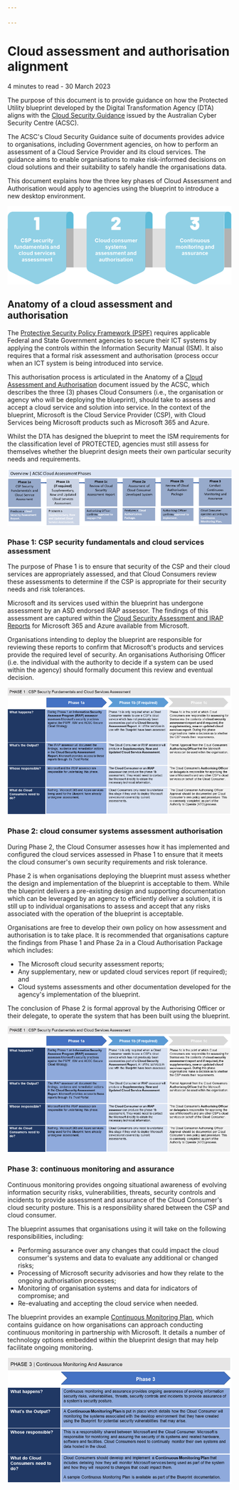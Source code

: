 ```yaml
---

---
```


# Cloud assessment and authorisation alignment

<p id="date-and-time">4 minutes to read - 30 March 2023</p>

The purpose of this document is to provide guidance on how the Protected Utility blueprint developed by the Digital Transformation Agency (DTA) aligns with the [Cloud Security Guidance](https://www.cyber.gov.au/acsc/government/cloud-security-guidance) issued by the Australian Cyber Security Centre (ACSC).

The ACSC's Cloud Security Guidance suite of documents provides advice to organisations, including Government agencies, on how to perform an assessment of a Cloud Service Provider and its cloud services. The guidance aims to enable organisations to make risk-informed decisions on cloud solutions and their suitability to safely handle the organisations data.

This document explains how the three key phases of Cloud Assessment and Authorisation would apply to agencies using the blueprint to introduce a new desktop environment. 

![Figure 1: Three Cloud Assessment and Authorisation phases](../img/security/caa-phases.png#center)

## Anatomy of a cloud assessment and authorisation

The [Protective Security Policy Framework (PSPF)](https://www.protectivesecurity.gov.au/information/robust-ict-systems/Pages/default.aspx) requires applicable Federal and State Government agencies to secure their ICT systems by applying the controls within the Information Security Manual (ISM). It also requires that a formal risk assessment and authorisation (process occur when an ICT system is being introduced into service.

This authorisation process is articulated in the Anatomy of a [Cloud Assessment and Authorisation](https://www.cyber.gov.au/acsc/view-all-content/publications/anatomy-cloud-assessment-and-authorisation) document issued by the ACSC, which describes the three (3) phases Cloud Consumers (i.e., the organisation or agency who will be deploying the blueprint), should take to assess and accept a cloud service and solution into service. In the context of the blueprint, Microsoft is the Cloud Service Provider (CSP), with Cloud Services being Microsoft products such as Microsoft 365 and Azure.

Whilst the DTA has designed the blueprint to meet the ISM requirements for the classification level of PROTECTED, agencies must still assess for themselves whether the blueprint design meets their own particular security needs and requirements.

![Figure 2: Overview of Cloud System Assessment & Authorisation Process](../img/security/caa-process.png#center)

### Phase 1: CSP security fundamentals and cloud services assessment

The purpose of Phase 1 is to ensure that security of the CSP and their cloud services are appropriately assessed, and that Cloud Consumers review these assessments to determine if the CSP is appropriate for their security needs and risk tolerances. 

Microsoft and its services used within the blueprint has undergone assessment by an ASD endorsed IRAP assessor. The findings of this assessment are captured within the [Cloud Security Assessment and IRAP Reports](https://servicetrust.microsoft.com/ViewPage/Australia) for Microsoft 365 and Azure available from Microsoft.

Organisations intending to deploy the blueprint are responsible for reviewing these reports to confirm that Microsoft's products and services provide the required level of security. An organisations Authorising Officer (i.e. the individual with the authority to decide if a system can be used within the agency) should formally document this review and eventual decision.

![Figure 3: Phase 1 - Overview of CSP Security Fundamentals and Cloud Service Assessment](../img/security/cca-phase1.png#center)

### Phase 2: cloud consumer systems assessment authorisation 

During Phase 2, the Cloud Consumer assesses how it has implemented and configured the cloud services assessed in Phase 1 to ensure that it meets the cloud consumer's own security requirements and risk tolerance. 

Phase 2 is when organisations deploying the blueprint must assess whether the design and implementation of the blueprint is acceptable to them. While the blueprint delivers a pre-existing design and supporting documentation which can be leveraged by an agency to efficiently deliver a solution, it is still up to individual organisations to assess and accept that any risks associated with the operation of the blueprint is acceptable.

Organisations are free to develop their own policy on how assessment and authorisation is to take place. It is recommended that organisations capture the findings from Phase 1 and Phase 2a in a Cloud Authorisation Package which includes:

- The Microsoft cloud security assessment reports;
- Any supplementary, new or updated cloud services report (if required); and
- Cloud systems assessments and other documentation developed for the agency's implementation of the blueprint.

The conclusion of Phase 2 is formal approval by the Authorising Officer or their delegate, to operate the system that has been built using the blueprint. 

![Figure 4: Phase 2 - Overview of Cloud Consumer Systems Assessment and Authorisation](../img/security/cca-phase1.png#center)

### Phase 3: continuous monitoring and assurance

Continuous monitoring provides ongoing situational awareness of evolving information security risks, vulnerabilities, threats, security controls and incidents to provide assessment and assurance of the Cloud Consumer's cloud security posture. This is a responsibility shared between the CSP and cloud consumer.

The blueprint assumes that organisations using it will take on the following responsibilities, including:

- Performing assurance over any changes that could impact the cloud consumer's systems and data to evaluate any additional or changed risks;
- Processing of Microsoft security advisories and how they relate to the ongoing authorisation processes;
- Monitoring of organisation systems and data for indicators of compromise; and
- Re-evaluating and accepting the cloud service when needed.

The blueprint provides an example [Continuous Monitoring Plan](../../security/continuous-monitoring-plan), which contains guidance on how organisations can approach conducting continuous monitoring in partnership with Microsoft. It details a number of technology options embedded within the blueprint design that may help facilitate ongoing monitoring.

![Figure 5: Phase 3 - Overview of Continuous Monitoring and Assurance](../img/security/cca-phase3.png#center)

